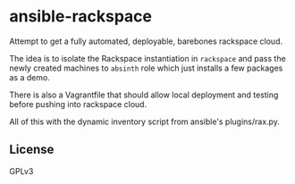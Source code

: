 ansible-rackspace
=================

Attempt to get a fully automated, deployable, barebones rackspace cloud.

The idea is to isolate the Rackspace instantiation in `rackspace` and pass the newly created machines
to `absinth` role which just installs a few packages as a demo.

There is also a Vagrantfile that should allow local deployment and testing before pushing into rackspace cloud.

All of this with the dynamic inventory script from ansible's plugins/rax.py.

License
-------

GPLv3
